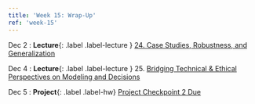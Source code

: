 ```yaml
---
title: 'Week 15: Wrap-Up'
ref: 'week-15'
---
```


Dec 2
: **Lecture**{: .label .label-lecture } [24. Case Studies, Robustness, and Generalization](lecture/lec24)

Dec 4
: **Lecture**{: .label .label-lecture } 25. [Bridging Technical & Ethical Perspectives on Modeling and Decisions](lecture/lec25)

Dec 5
: **Project**{: .label .label-hw} [Project Checkpoint 2 Due]()